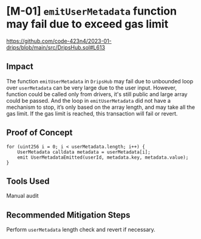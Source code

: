 # [M-01] `emitUserMetadata` function may fail due to exceed gas limit

https://github.com/code-423n4/2023-01-drips/blob/main/src/DripsHub.sol#L613

## Impact

The function `emitUserMetadata` in `DripsHub` may fail due to unbounded loop over `userMetadata` can be very large due to the user input. However, function could be called only from drivers, it's still public and large array could be passed.
And the loop in `emitUserMetadata` did not have a mechanism to stop, it’s only based on the array length, and may take all the gas limit. If the gas limit is reached, this transaction will fail or revert.

## Proof of Concept

```solidity
for (uint256 i = 0; i < userMetadata.length; i++) {
    UserMetadata calldata metadata = userMetadata[i];
    emit UserMetadataEmitted(userId, metadata.key, metadata.value);
}
```

## Tools Used

Manual audit

## Recommended Mitigation Steps

Perform `userMetadata` length check and revert if necessary.
